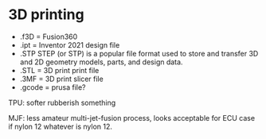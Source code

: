 # 3D printing

* .f3D = Fusion360
* .ipt = Inventor 2021 design file
* .STP STEP (or STP) is a popular file format used to store and transfer 3D and 2D geometry models, parts, and design data.
* .STL = 3D print print file
* .3MF = 3D print slicer file
* .gcode = prusa file?

TPU: softer rubberish something

MJF: less amateur multi-jet-fusion process, looks acceptable for ECU case if nylon 12 whatever is nylon 12.
